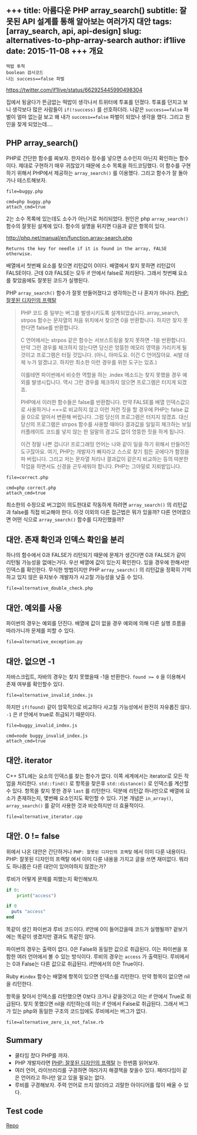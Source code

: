 +++
title: 아름다운 PHP array_search()
subtitle: 잘못된 API 설계를 통해 알아보는 여러가지 대안
tags: [array_search, api, api-design]
slug: alternatives-to-php-array-search
author: if1live
date: 2015-11-08
+++
개요
----

```
떡밥 투척
boolean 검사코드
나는 success==false 파벌
```

<https://twitter.com/if1live/status/662925445990498304>

집에서 뒹굴다가 뜬금없는 떡밥이 생각나서 트위터에 투표를 던졌다. 투표를
던지고 보니 생각보다 많은 사람들이 `if(!success)` 를 선호하더라. 나같은
`success==false` 파벌이 얼마 없는걸 보고 왜 내가 `success==false` 파벌이
되었나 생각을 했다. 그리고 원인을 찾게 되었는데....

PHP array_search()
-------------------

PHP로 간단한 함수를 짜보자. 한자리수 정수를 넣으면 소수인지 아닌지
확인하는 함수이다. 제대로 구현하기 매우 귀찮았기 때문에 소수 목록을
하드코딩했다. 이 함수를 구현하기 위해서 PHP에서 제공하는
`array_search()` 를 이용했다. 그리고 함수가 잘 돌아가나 테스트해보자.

~~~maya:view
file=buggy.php
~~~

~~~maya:execute
cmd=php buggy.php
attach_cmd=true
~~~

2는 소수 목록에 있는데도 소수가 아닌거로 처리되었다. 원인은 php
`array_search()` 함수의 잘못된 설계에 있다. 함수의 설명을 뒤지면 다음과
같은 항목이 있다.

<http://php.net/manual/en/function.array-search.php>

```
Returns the key for needle if it is found in the array, FALSE otherwise.
```

배열에서 첫번째 요소를 찾으면 리턴값이 0이다. 배열에서 찾지 못하면
리턴값이 FALSE이다. 근데 0과 FALSE는 모두 if 안에서 false로 처리된다.
그래서 첫번째 요소를 찾았음에도 잘못된 코드가 실행된다.

PHP `array_search()` 함수가 잘못 만들어졌다고 생각하는건 나 혼자가
아니다. [PHP: 잘못된 디자인의
프랙탈](http://noraesae.github.io/PHP-a-fractal-of-bad-design-kr/)

> PHP 코드 중 일부는 버그를 발생시키도록 설계되었습니다.
> array_search, strpos 함수는 문자열의 처음 위치에서 찾으면 0을 반환합니다. 하지만 찾지 못한다면 false를 반환합니다.
>
> C 언어에서는 strpos 같은 함수는 서브스트링을 찾지 못하면 -1을 반환합니다.
> 만약 그런 경우를 체크하지 않는다면 당신은 엉뚱한 메모리 영역을 가리키게 될 것이고 프로그램은 터질 것입니다.
> (아니, 아마도요. 이건 C 언어잖아요. 씨발 대체 누가 알겠냐고. 하지만 최소한 이런 경우를 위한 도구는 있죠.)
>
> 이를테면 파이썬에서 비슷한 역할을 하는 .index 메소드는 찾지 못했을 경우 예외를 발생시킵니다.
> 역시 그런 경우를 체크하지 않으면 프로그램은 터지게 되겠죠.
>
> PHP에서 이러한 함수들은 false를 반환합니다.
> 만약 FALSE를 배열 인덱스값으로 사용하거나 ===로 비교하지 않고 이런 저런 짓을 할 경우에 PHP는 false 값을 0으로 알아서 변환해 버립니다.
> 그럼 당신의 프로그램은 터지지 않겠죠.
> 대신 당신의 프로그램은 strpos 함수를 사용할 때마다 결과값을 일일히 체크하는 보일러플레이트 코드를 넣지 않는 한 일말의 경고도 없이 엉뚱한 짓을 하게 됩니다.
>
> 이건 정말 나쁜 겁니다! 프로그래밍 언어는 나와 같이 일을 하기 위해서 만들어진 도구잖아요.
> 여기, PHP는 개발자가 빠지라고 스스로 찾기 힘든 곳에다가 함정을 파 버립니다.
> 그리고 저는 문자열 처리나 결과값이 같은지 비교하는 등의 따분한 작업을 하면서도 신경을 곤두세워야 합니다. PHP는 그야말로 지뢰밭입니다.

~~~maya:view
file=correct.php
~~~

~~~maya:execute
cmd=php correct.php
attach_cmd=true
~~~

최소한의 수정으로 버그없이 의도한대로 작동하게 하려면 `array_search()`
의 리턴값과 false를 직접 비교해야 한다. 이것 이외의 다른 접근법은 뭐가
있을까? 다른 언어였으면 어떤 식으로 `array_search()` 함수를
디자인했을까?

대안. 존재 확인과 인덱스 확인을 분리
------------------------------------

하나의 함수에서 0과 FALSE가 리턴되기 때문에 문제가 생긴다면 0과 FALSE가
같이 리턴될 가능성을 없애는거다. 우선 배열에 값이 있는지 확인한다. 있을
경우에 한해서만 인덱스를 확인한다. 무식한 방법이지만 PHP
`array_search()` 의 리턴값을 정확히 기억하고 있지 않은 유지보수 개발자가
사고칠 가능성을 낮출 수 있다.

~~~maya:view
file=alternative_double_check.php
~~~

대안. 예외를 사용
-----------------

파이썬의 경우는 예외를 던진다. 배열에 값이 없을 경우 예외에 의해 다른
실행 흐름을 따라가니까 문제를 피할 수 있다.

~~~maya:view
file=alternative_exception.py
~~~

대안. 없으면 -1
---------------

자바스크립트, 자바의 경우는 찾지 못했을때 -1을 반환한다. `found >= 0` 을
이용해서 존재 여부를 확인할수 있다.

~~~maya:view
file=alternative_invalid_index.js
~~~

하지만 `if(found)` 같이 암묵적으로 비교하다 사고칠 가능성에서 완전히
자유롭진 않다. `-1` 은 if 안에서 true로 취급되기 때문이다.

~~~maya:view
file=buggy_invalid_index.js
~~~

~~~maya:execute
cmd=node buggy_invalid_index.js
attach_cmd=true
~~~

대안. iterator
--------------

C++ STL에는 요소의 인덱스를 찾는 함수가 없다. 이쪽 세계에서는 iterator로
모든 작업을 처리한다. `std::find()` 로 항목을 찾은후 `std::distance()`
로 인덱스를 계산할 수 있다. 항목을 찾지 못한 경우 `last` 를 리턴한다.
덕분에 리턴값 하나만으로 배열에 요소가 존재하는지, 몇번째 요소인지도
확인할 수 있다. 기본 개념은 `in_array()`, `array_search()` 를 같이
사용한 것과 비슷하지만 더 효율적이다.

~~~maya:view
file=alternative_iterator.cpp
~~~

대안. 0 != false
----------------

위에서 나온 대안은 간단하거나 `PHP: 잘못된 디자인의 프랙탈` 에서 이미
다룬 내용이다. PHP: 잘못된 디자인의 프랙탈 에서 이미 다룬 내용을 가지고
글을 쓰면 재미없다. 뭐라도 하나쯤은 다른 대안이 있어야하지 않겠는가?

루비가 어떻게 문제를 피했는지 확인해보자.

```python
if 0:
    print("access")
```

```ruby
if 0
  puts "access"
end
```

똑같이 생긴 파이썬과 루비 코드이다. if안에 0이 들어갔을때 코드가
실행될까? 겉보기에는 똑같이 생겼지만 결과도 똑같진 않다.

파이썬의 경우는 출력이 없다. 0은 False와 동일한 값으로 취급된다. 이는
파이썬을 포함한 여러 언어에서 볼 수 있는 방식이다. 루비의 경우는
`access` 가 출력된다. 루비에서는 0과 False는 다른 값으로 취급된다.
if안에서의 0은 True이다.

Ruby `#index` 함수는 배열에 항목이 있으면 인덱스를 리턴한다. 만약 항목이
없으면 nil을 리턴한다.

항목을 찾아서 인덱스를 리턴했으면 0보다 크거나 같을것이고 이는 if 안에서
True로 취급된다. 찾지 못했으면 nil을 리턴하는데 이는 if 안에서 False로
취급된다. 그래서 버그가 있는 php와 동일한 구조의 코드임에도 루비에서는
버그가 없다.

~~~maya:view
file=alternative_zero_is_not_false.rb
~~~

Summary
-------

-   쿨타임 찼다 PHP를 까자.
-   PHP 개발자라면 [PHP: 잘못된 디자인의
    프랙탈](http://noraesae.github.io/PHP-a-fractal-of-bad-design-kr/)
    는 한번쯤 읽어보자.
-   여러 언어, 라이브러리를 구경하면 여러가지 해결책을 찾을수 있다.
    패러다임이 같은 언어라고 하나만 알고 있을 필요는 없다.
-   루비를 구경해보자. 주력 언어로 쓰지 않더라고 괴랄한 아이디어를 많이
    배울 수 있다.

Test code
---------

[Repo](https://github.com/if1live/libsora.so/tree/master/content/development/alternatives-to-php-array-search)
